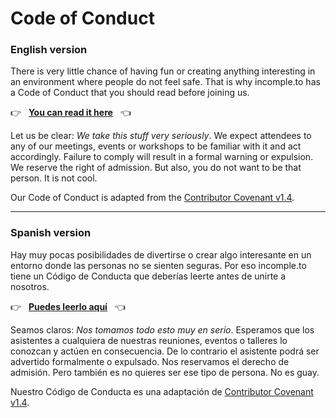 # Code of Conduct

### English version

There is very little chance of having fun or creating anything interesting in an environment where people do not feel safe. That is why incomple.to has a Code of Conduct that you should read before joining us.

👉 &nbsp; [**You can read it here**](english.md) &nbsp; 👈

Let us be clear: _We take this stuff very seriously_. We expect attendees to any of our meetings, events or workshops to be familiar with it and act accordingly. Failure to comply will result in a formal warning or expulsion. We reserve the right of admission. But also, you do not want to be that person. It is not cool.

Our Code of Conduct is adapted from the [Contributor Covenant v1.4](https://www.contributor-covenant.org/version/1/4/code-of-conduct.html).

---

### Spanish version

Hay muy pocas posibilidades de divertirse o crear algo interesante en un entorno donde las personas no se sienten seguras. Por eso incomple.to tiene un Código de Conducta que deberías leerte antes de unirte a nosotros.

👉 &nbsp; [**Puedes leerlo aquí**](spanish.md) &nbsp; 👈

Seamos claros: _Nos tomamos todo esto muy en serio_. Esperamos que los asistentes a cualquiera de nuestras reuniones, eventos o talleres lo conozcan y actúen en consecuencia. De lo contrario el asistente podrá ser advertido formalmente o expulsado. Nos reservamos el derecho de admisión. Pero también es no quieres ser ese tipo de persona. No es guay.

Nuestro Código de Conducta es una adaptación de [Contributor Covenant v1.4](https://www.contributor-covenant.org/es/version/1/4/code-of-conduct.html).

